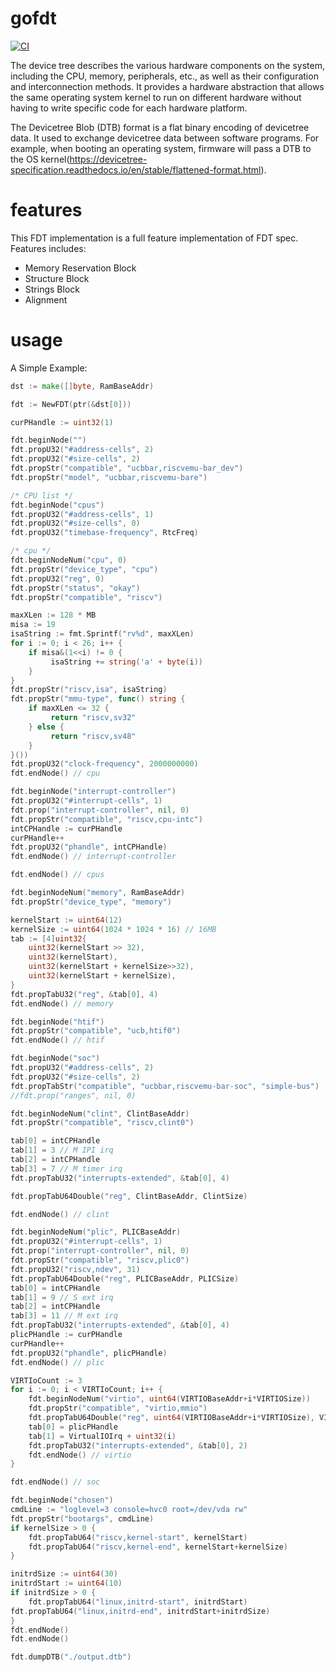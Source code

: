 # gofdt
[![CI](https://github.com/elastic-io/gofdt/actions/workflows/go.yml/badge.svg?branch=main)](https://github.com/elastic-io/gofdt/actions/workflows/go.yml)

The device tree describes the various hardware components on the system, including the CPU, memory, peripherals, etc., as well as their configuration and interconnection methods. It provides a hardware abstraction that allows the same operating system kernel to run on different hardware without having to write specific code for each hardware platform.

The Devicetree Blob (DTB) format is a flat binary encoding of devicetree data. It used to exchange devicetree data between software programs. For example, when booting an operating system, firmware will pass a DTB to the OS kernel(https://devicetree-specification.readthedocs.io/en/stable/flattened-format.html).


# features
This FDT implementation is a full feature implementation of FDT spec. Features includes:
- Memory Reservation Block
- Structure Block
- Strings Block
- Alignment

# usage
A Simple Example:
```go
dst := make([]byte, RamBaseAddr)

fdt := NewFDT(ptr(&dst[0]))

curPHandle := uint32(1)

fdt.beginNode("")
fdt.propU32("#address-cells", 2)
fdt.propU32("#size-cells", 2)
fdt.propStr("compatible", "ucbbar,riscvemu-bar_dev")
fdt.propStr("model", "ucbbar,riscvemu-bare")

/* CPU list */
fdt.beginNode("cpus")
fdt.propU32("#address-cells", 1)
fdt.propU32("#size-cells", 0)
fdt.propU32("timebase-frequency", RtcFreq)

/* cpu */
fdt.beginNodeNum("cpu", 0)
fdt.propStr("device_type", "cpu")
fdt.propU32("reg", 0)
fdt.propStr("status", "okay")
fdt.propStr("compatible", "riscv")

maxXLen := 128 * MB
misa := 19
isaString := fmt.Sprintf("rv%d", maxXLen)
for i := 0; i < 26; i++ {
    if misa&(1<<i) != 0 {
         isaString += string('a' + byte(i))
    }
}
fdt.propStr("riscv,isa", isaString)
fdt.propStr("mmu-type", func() string {
    if maxXLen <= 32 {
         return "riscv,sv32"
    } else {
         return "riscv,sv48"
    }
}())
fdt.propU32("clock-frequency", 2000000000)
fdt.endNode() // cpu

fdt.beginNode("interrupt-controller")
fdt.propU32("#interrupt-cells", 1)
fdt.prop("interrupt-controller", nil, 0)
fdt.propStr("compatible", "riscv,cpu-intc")
intCPHandle := curPHandle
curPHandle++
fdt.propU32("phandle", intCPHandle)
fdt.endNode() // interrupt-controller

fdt.endNode() // cpus

fdt.beginNodeNum("memory", RamBaseAddr)
fdt.propStr("device_type", "memory")

kernelStart := uint64(12)
kernelSize := uint64(1024 * 1024 * 16) // 16MB
tab := [4]uint32{
    uint32(kernelStart >> 32),
    uint32(kernelStart),
    uint32(kernelStart + kernelSize>>32),
    uint32(kernelStart + kernelSize),
}
fdt.propTabU32("reg", &tab[0], 4)
fdt.endNode() // memory

fdt.beginNode("htif")
fdt.propStr("compatible", "ucb,htif0")
fdt.endNode() // htif

fdt.beginNode("soc")
fdt.propU32("#address-cells", 2)
fdt.propU32("#size-cells", 2)
fdt.propTabStr("compatible", "ucbbar,riscvemu-bar-soc", "simple-bus")
//fdt.prop("ranges", nil, 0)

fdt.beginNodeNum("clint", ClintBaseAddr)
fdt.propStr("compatible", "riscv,clint0")

tab[0] = intCPHandle
tab[1] = 3 // M IPI irq
tab[2] = intCPHandle
tab[3] = 7 // M timer irq
fdt.propTabU32("interrupts-extended", &tab[0], 4)

fdt.propTabU64Double("reg", ClintBaseAddr, ClintSize)

fdt.endNode() // clint

fdt.beginNodeNum("plic", PLICBaseAddr)
fdt.propU32("#interrupt-cells", 1)
fdt.prop("interrupt-controller", nil, 0)
fdt.propStr("compatible", "riscv,plic0")
fdt.propU32("riscv,ndev", 31)
fdt.propTabU64Double("reg", PLICBaseAddr, PLICSize)
tab[0] = intCPHandle
tab[1] = 9 // S ext irq
tab[2] = intCPHandle
tab[3] = 11 // M ext irq
fdt.propTabU32("interrupts-extended", &tab[0], 4)
plicPHandle := curPHandle
curPHandle++
fdt.propU32("phandle", plicPHandle)
fdt.endNode() // plic

VIRTIoCount := 3
for i := 0; i < VIRTIoCount; i++ {
    fdt.beginNodeNum("virtio", uint64(VIRTIOBaseAddr+i*VIRTIOSize))
    fdt.propStr("compatible", "virtio,mmio")
    fdt.propTabU64Double("reg", uint64(VIRTIOBaseAddr+i*VIRTIOSize), VIRTIOSize)
    tab[0] = plicPHandle
    tab[1] = VirtualIOIrq + uint32(i)
    fdt.propTabU32("interrupts-extended", &tab[0], 2)
    fdt.endNode() // virtio
}

fdt.endNode() // soc

fdt.beginNode("chosen")
cmdLine := "loglevel=3 console=hvc0 root=/dev/vda rw"
fdt.propStr("bootargs", cmdLine)
if kernelSize > 0 {
    fdt.propTabU64("riscv,kernel-start", kernelStart)
    fdt.propTabU64("riscv,kernel-end", kernelStart+kernelSize)
}

initrdSize := uint64(30)
initrdStart := uint64(10)
if initrdSize > 0 {
    fdt.propTabU64("linux,initrd-start", initrdStart)
fdt.propTabU64("linux,initrd-end", initrdStart+initrdSize)
}
fdt.endNode()
fdt.endNode()

fdt.dumpDTB("./output.dtb")
```
